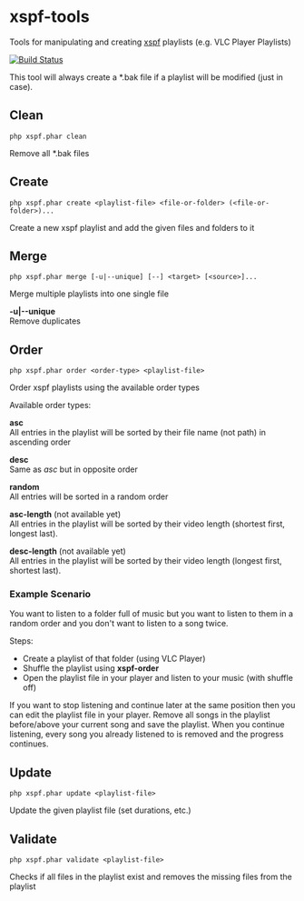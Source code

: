 # xspf-tools

Tools for manipulating and creating [xspf](http://xspf.org/) playlists (e.g. VLC Player Playlists)

[![Build Status](https://travis-ci.org/thedava/xspf-tools.svg?branch=master)](https://travis-ci.org/thedava/xspf-tools)

This tool will always create a *.bak file if a playlist will be modified (just in case).


## Clean

```php xspf.phar clean```

Remove all *.bak files


## Create

```php xspf.phar create <playlist-file> <file-or-folder> (<file-or-folder>)...```

Create a new xspf playlist and add the given files and folders to it

## Merge

```php xspf.phar merge [-u|--unique] [--] <target> [<source>]...```

Merge multiple playlists into one single file

**-u|--unique**<br>
Remove duplicates

## Order

```php xspf.phar order <order-type> <playlist-file>```

Order xspf playlists using the available order types


Available order types:

**asc**<br>
All entries in the playlist will be sorted by their file name (not path) in ascending order

**desc**<br>
Same as *asc* but in opposite order

**random**<br>
All entries will be sorted in a random order

**asc-length** (not available yet)<br>
All entries in the playlist will be sorted by their video length (shortest first, longest last).

**desc-length** (not available yet)<br>
All entries in the playlist will be sorted by their video length (longest first, shortest last).

### Example Scenario

You want to listen to a folder full of music but you want to listen to them in a random order and you don't want to listen to a song twice.

Steps:
- Create a playlist of that folder (using VLC Player)
- Shuffle the playlist using **xspf-order**
- Open the playlist file in your player and listen to your music (with shuffle off)

If you want to stop listening and continue later at the same position then you can edit the playlist file in your player. Remove all songs in the playlist before/above your current song and save the playlist. When you continue listening, every song you already listened to is removed and the progress continues.


## Update

```php xspf.phar update <playlist-file>```

Update the given playlist file (set durations, etc.)


## Validate

```php xspf.phar validate <playlist-file>```

Checks if all files in the playlist exist and removes the missing files from the playlist
